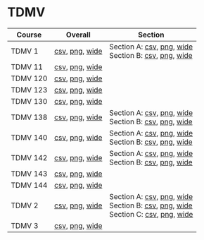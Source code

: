 # TDMV

| Course | Overall | Section |
| ------ | ------- | ------- |
| TDMV 1 | [csv](https://github.com/UCSD-Historical-Enrollment-Data/2023Fall/blob/main/overall/TDMV%201.csv), [png](https://raw.githubusercontent.com/UCSD-Historical-Enrollment-Data/2023Fall/main/plot_overall/TDMV%201.png), [wide](https://raw.githubusercontent.com/UCSD-Historical-Enrollment-Data/2023Fall/main/plot_overall_wide/TDMV%201.png) | Section A: [csv](https://github.com/UCSD-Historical-Enrollment-Data/2023Fall/blob/main/section/TDMV%201_A.csv), [png](https://raw.githubusercontent.com/UCSD-Historical-Enrollment-Data/2023Fall/main/plot_section/TDMV%201_A.png), [wide](https://raw.githubusercontent.com/UCSD-Historical-Enrollment-Data/2023Fall/main/plot_section_wide/TDMV%201_A.png)<br>Section B: [csv](https://github.com/UCSD-Historical-Enrollment-Data/2023Fall/blob/main/section/TDMV%201_B.csv), [png](https://raw.githubusercontent.com/UCSD-Historical-Enrollment-Data/2023Fall/main/plot_section/TDMV%201_B.png), [wide](https://raw.githubusercontent.com/UCSD-Historical-Enrollment-Data/2023Fall/main/plot_section_wide/TDMV%201_B.png) |
| TDMV 11 | [csv](https://github.com/UCSD-Historical-Enrollment-Data/2023Fall/blob/main/overall/TDMV%2011.csv), [png](https://raw.githubusercontent.com/UCSD-Historical-Enrollment-Data/2023Fall/main/plot_overall/TDMV%2011.png), [wide](https://raw.githubusercontent.com/UCSD-Historical-Enrollment-Data/2023Fall/main/plot_overall_wide/TDMV%2011.png) |  |
| TDMV 120 | [csv](https://github.com/UCSD-Historical-Enrollment-Data/2023Fall/blob/main/overall/TDMV%20120.csv), [png](https://raw.githubusercontent.com/UCSD-Historical-Enrollment-Data/2023Fall/main/plot_overall/TDMV%20120.png), [wide](https://raw.githubusercontent.com/UCSD-Historical-Enrollment-Data/2023Fall/main/plot_overall_wide/TDMV%20120.png) |  |
| TDMV 123 | [csv](https://github.com/UCSD-Historical-Enrollment-Data/2023Fall/blob/main/overall/TDMV%20123.csv), [png](https://raw.githubusercontent.com/UCSD-Historical-Enrollment-Data/2023Fall/main/plot_overall/TDMV%20123.png), [wide](https://raw.githubusercontent.com/UCSD-Historical-Enrollment-Data/2023Fall/main/plot_overall_wide/TDMV%20123.png) |  |
| TDMV 130 | [csv](https://github.com/UCSD-Historical-Enrollment-Data/2023Fall/blob/main/overall/TDMV%20130.csv), [png](https://raw.githubusercontent.com/UCSD-Historical-Enrollment-Data/2023Fall/main/plot_overall/TDMV%20130.png), [wide](https://raw.githubusercontent.com/UCSD-Historical-Enrollment-Data/2023Fall/main/plot_overall_wide/TDMV%20130.png) |  |
| TDMV 138 | [csv](https://github.com/UCSD-Historical-Enrollment-Data/2023Fall/blob/main/overall/TDMV%20138.csv), [png](https://raw.githubusercontent.com/UCSD-Historical-Enrollment-Data/2023Fall/main/plot_overall/TDMV%20138.png), [wide](https://raw.githubusercontent.com/UCSD-Historical-Enrollment-Data/2023Fall/main/plot_overall_wide/TDMV%20138.png) | Section A: [csv](https://github.com/UCSD-Historical-Enrollment-Data/2023Fall/blob/main/section/TDMV%20138_A.csv), [png](https://raw.githubusercontent.com/UCSD-Historical-Enrollment-Data/2023Fall/main/plot_section/TDMV%20138_A.png), [wide](https://raw.githubusercontent.com/UCSD-Historical-Enrollment-Data/2023Fall/main/plot_section_wide/TDMV%20138_A.png)<br>Section B: [csv](https://github.com/UCSD-Historical-Enrollment-Data/2023Fall/blob/main/section/TDMV%20138_B.csv), [png](https://raw.githubusercontent.com/UCSD-Historical-Enrollment-Data/2023Fall/main/plot_section/TDMV%20138_B.png), [wide](https://raw.githubusercontent.com/UCSD-Historical-Enrollment-Data/2023Fall/main/plot_section_wide/TDMV%20138_B.png) |
| TDMV 140 | [csv](https://github.com/UCSD-Historical-Enrollment-Data/2023Fall/blob/main/overall/TDMV%20140.csv), [png](https://raw.githubusercontent.com/UCSD-Historical-Enrollment-Data/2023Fall/main/plot_overall/TDMV%20140.png), [wide](https://raw.githubusercontent.com/UCSD-Historical-Enrollment-Data/2023Fall/main/plot_overall_wide/TDMV%20140.png) | Section A: [csv](https://github.com/UCSD-Historical-Enrollment-Data/2023Fall/blob/main/section/TDMV%20140_A.csv), [png](https://raw.githubusercontent.com/UCSD-Historical-Enrollment-Data/2023Fall/main/plot_section/TDMV%20140_A.png), [wide](https://raw.githubusercontent.com/UCSD-Historical-Enrollment-Data/2023Fall/main/plot_section_wide/TDMV%20140_A.png)<br>Section B: [csv](https://github.com/UCSD-Historical-Enrollment-Data/2023Fall/blob/main/section/TDMV%20140_B.csv), [png](https://raw.githubusercontent.com/UCSD-Historical-Enrollment-Data/2023Fall/main/plot_section/TDMV%20140_B.png), [wide](https://raw.githubusercontent.com/UCSD-Historical-Enrollment-Data/2023Fall/main/plot_section_wide/TDMV%20140_B.png) |
| TDMV 142 | [csv](https://github.com/UCSD-Historical-Enrollment-Data/2023Fall/blob/main/overall/TDMV%20142.csv), [png](https://raw.githubusercontent.com/UCSD-Historical-Enrollment-Data/2023Fall/main/plot_overall/TDMV%20142.png), [wide](https://raw.githubusercontent.com/UCSD-Historical-Enrollment-Data/2023Fall/main/plot_overall_wide/TDMV%20142.png) | Section A: [csv](https://github.com/UCSD-Historical-Enrollment-Data/2023Fall/blob/main/section/TDMV%20142_A.csv), [png](https://raw.githubusercontent.com/UCSD-Historical-Enrollment-Data/2023Fall/main/plot_section/TDMV%20142_A.png), [wide](https://raw.githubusercontent.com/UCSD-Historical-Enrollment-Data/2023Fall/main/plot_section_wide/TDMV%20142_A.png)<br>Section B: [csv](https://github.com/UCSD-Historical-Enrollment-Data/2023Fall/blob/main/section/TDMV%20142_B.csv), [png](https://raw.githubusercontent.com/UCSD-Historical-Enrollment-Data/2023Fall/main/plot_section/TDMV%20142_B.png), [wide](https://raw.githubusercontent.com/UCSD-Historical-Enrollment-Data/2023Fall/main/plot_section_wide/TDMV%20142_B.png) |
| TDMV 143 | [csv](https://github.com/UCSD-Historical-Enrollment-Data/2023Fall/blob/main/overall/TDMV%20143.csv), [png](https://raw.githubusercontent.com/UCSD-Historical-Enrollment-Data/2023Fall/main/plot_overall/TDMV%20143.png), [wide](https://raw.githubusercontent.com/UCSD-Historical-Enrollment-Data/2023Fall/main/plot_overall_wide/TDMV%20143.png) |  |
| TDMV 144 | [csv](https://github.com/UCSD-Historical-Enrollment-Data/2023Fall/blob/main/overall/TDMV%20144.csv), [png](https://raw.githubusercontent.com/UCSD-Historical-Enrollment-Data/2023Fall/main/plot_overall/TDMV%20144.png), [wide](https://raw.githubusercontent.com/UCSD-Historical-Enrollment-Data/2023Fall/main/plot_overall_wide/TDMV%20144.png) |  |
| TDMV 2 | [csv](https://github.com/UCSD-Historical-Enrollment-Data/2023Fall/blob/main/overall/TDMV%202.csv), [png](https://raw.githubusercontent.com/UCSD-Historical-Enrollment-Data/2023Fall/main/plot_overall/TDMV%202.png), [wide](https://raw.githubusercontent.com/UCSD-Historical-Enrollment-Data/2023Fall/main/plot_overall_wide/TDMV%202.png) | Section A: [csv](https://github.com/UCSD-Historical-Enrollment-Data/2023Fall/blob/main/section/TDMV%202_A.csv), [png](https://raw.githubusercontent.com/UCSD-Historical-Enrollment-Data/2023Fall/main/plot_section/TDMV%202_A.png), [wide](https://raw.githubusercontent.com/UCSD-Historical-Enrollment-Data/2023Fall/main/plot_section_wide/TDMV%202_A.png)<br>Section B: [csv](https://github.com/UCSD-Historical-Enrollment-Data/2023Fall/blob/main/section/TDMV%202_B.csv), [png](https://raw.githubusercontent.com/UCSD-Historical-Enrollment-Data/2023Fall/main/plot_section/TDMV%202_B.png), [wide](https://raw.githubusercontent.com/UCSD-Historical-Enrollment-Data/2023Fall/main/plot_section_wide/TDMV%202_B.png)<br>Section C: [csv](https://github.com/UCSD-Historical-Enrollment-Data/2023Fall/blob/main/section/TDMV%202_C.csv), [png](https://raw.githubusercontent.com/UCSD-Historical-Enrollment-Data/2023Fall/main/plot_section/TDMV%202_C.png), [wide](https://raw.githubusercontent.com/UCSD-Historical-Enrollment-Data/2023Fall/main/plot_section_wide/TDMV%202_C.png) |
| TDMV 3 | [csv](https://github.com/UCSD-Historical-Enrollment-Data/2023Fall/blob/main/overall/TDMV%203.csv), [png](https://raw.githubusercontent.com/UCSD-Historical-Enrollment-Data/2023Fall/main/plot_overall/TDMV%203.png), [wide](https://raw.githubusercontent.com/UCSD-Historical-Enrollment-Data/2023Fall/main/plot_overall_wide/TDMV%203.png) |  |

